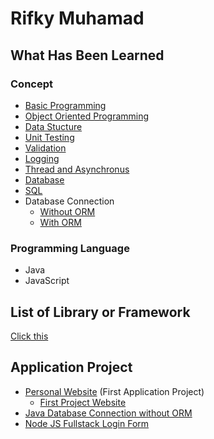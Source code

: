 # Rifky Muhamad

## What Has Been Learned
### Concept
- [Basic Programming]()
- [Object Oriented Programming]()
- [Data Stucture]()
- [Unit Testing]()
- [Validation]()
- [Logging]()
- [Thread and Asynchronus]()
- [Database]()
- [SQL](https://github.com/RifkyMuhamad/SQL)
- Database Connection
    - [Without ORM]()
    - [With ORM]()

### Programming Language
- Java
- JavaScript

## List of Library or Framework
[Click this](https://github.com/RifkyMuhamad/LibraryOrFrameworkList)

## Application Project
- [Personal Website](https://github.com/RifkyMuhamad/DyoneStrankers.github.io) (First Application Project)
    - [First Project Website](https://rifkymuhamad.github.io/DyoneStrankers.github.io/html/DyoneStrankers.html)
- [Java Database Connection without ORM](https://github.com/RifkyMuhamad/JavaConnectionDatabaseApplication)
- [Node JS Fullstack Login Form](https://github.com/RifkyMuhamad/NodeJSJWTAuthApp)